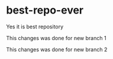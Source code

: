 # best-repo-ever

Yes it is best repository 

This  changes was done for new branch 1

This  changes was done for new branch 2